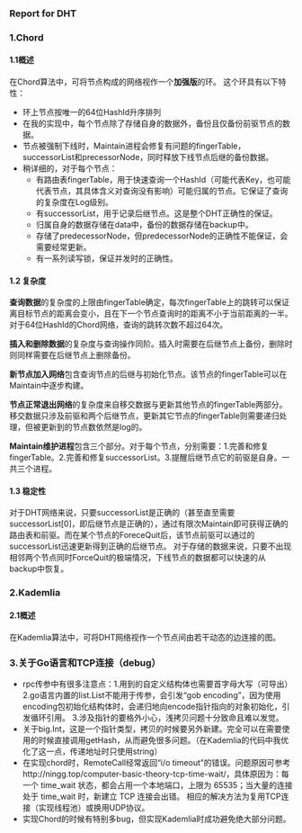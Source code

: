 ### Report for DHT
### 1.Chord
#### 1.1概述
在Chord算法中，可将节点构成的网络视作一个**加强版**的环。
这个环具有以下特性：
- 环上节点按唯一的64位HashId升序排列
- 在我的实现中，每个节点除了存储自身的数据外，备份且仅备份前驱节点的数据。
- 节点被强制下线时，Maintain进程会修复有问题的fingerTable，successorList和precessorNode，同时释放下线节点后继的备份数据。
- 稍详细的，对于每个节点：
   - 有路由表fingerTable，用于快速查询一个HashId（可能代表Key，也可能代表节点，其具体含义对查询没有影响）可能归属的节点。它保证了查询的复杂度在Log级别。
   - 有successorList，用于记录后继节点。这是整个DHT正确性的保证。
   - 归属自身的数据存储在data中，备份的数据存储在backup中。
   - 存储了predecessorNode，但predecessorNode的正确性不能保证，会需要经常更新。
   - 有一系列读写锁，保证并发时的正确性。
#### 1.2 复杂度
**查询数据**的复杂度的上限由fingerTable确定，每次fingerTable上的跳转可以保证离目标节点的距离会变小，且在下一个节点查询时的距离不小于当前距离的一半。对于64位HashId的Chord网络，查询的跳转次数不超过64次。

**插入和删除数据**的复杂度与查询操作同阶。插入时需要在后继节点上备份，删除时则同样需要在后继节点上删除备份。

**新节点加入网络**包含查询节点的后继与初始化节点。该节点的fingerTable可以在Maintain中逐步构建。

**节点正常退出网络**的复杂度来自移交数据与更新其他节点的fingerTable两部分。移交数据只涉及前驱和两个后继节点，更新其它节点的fingerTable则需要递归处理，但被更新到的节点数依然是log的。

**Maintain维护进程**包含三个部分。对于每个节点，分别需要：1.完善和修复fingerTable。2.完善和修复successorList。3.提醒后继节点它的前驱是自身。一共三个进程。
#### 1.3 稳定性
对于DHT网络来说，只要successorList是正确的（甚至直至需要successorList[0]，即后继节点是正确的），通过有限次Maintain即可获得正确的路由表和前驱。而在某个节点的ForeceQuit后，该节点前驱可以通过的successorList迅速更新得到正确的后继节点。
对于存储的数据来说，只要不出现相邻两个节点同时ForceQuit的极端情况，下线节点的数据都可以快速的从backup中恢复。
### 2.Kademlia
#### 2.1概述
在Kademlia算法中，可将DHT网络视作一个节点间由若干动态的边连接的图。




### 3.关于Go语言和TCP连接（debug）
- rpc传参中有很多注意点：1.用到的自定义结构体也需要首字母大写（可导出）2.go语言内置的list.List不能用于传参，会引发“gob encoding”，因为使用encoding包初始化结构体时，会递归地向encode指针指向的对象初始化，引发循环引用。 3.涉及指针的要格外小心，浅拷贝问题十分致命且难以发觉。
- 关于big.Int，这是一个指针类型，拷贝的时候要另外新建。完全可以在需要使用的时候直接调用getHash，从而避免很多问题。（在Kademlia的代码中我优化了这一点，传递地址时只使用string）
- 在实现chord时，RemoteCall经常返回“i/o timeout”的错误。问题原因可参考http://ningg.top/computer-basic-theory-tcp-time-wait/，具体原因为：每一个 time_wait 状态，都会占用一个本地端口，上限为 65535；当大量的连接处于 time_wait 时，新建立 TCP 连接会出错。 相应的解决方法为复用TCP连接（实现线程池）或换用UDP协议。
- 实现Chord的时候有特别多bug，但实现Kademlia时成功避免绝大部分问题。